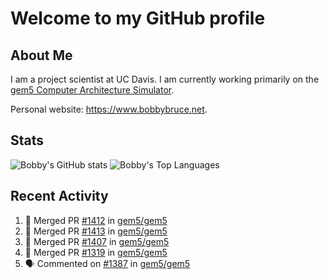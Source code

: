 # Welcome to my GitHub profile

## About Me

I am a project scientist at UC Davis. I am currently working primarily on the [gem5 Computer Architecture Simulator](https://github.com/gem5).

Personal website: <https://www.bobbybruce.net>.

## Stats

![Bobby's GitHub stats](https://github-readme-stats.vercel.app/api?username=bobbyrbruce&show_icons=true&theme=responsive&include_all_commits=true&count_private=true&show=reviews&disable_animations=true)
![Bobby's Top Languages ](https://github-readme-stats.vercel.app/api/top-langs/?username=bobbyrbruce&layout=compact&theme=responsive&count_private=true&langs_count=10&disable_animations=true)

## Recent Activity

<!--START_SECTION:activity-->
1. 🎉 Merged PR [#1412](https://github.com/gem5/gem5/pull/1412) in [gem5/gem5](https://github.com/gem5/gem5)
2. 🎉 Merged PR [#1413](https://github.com/gem5/gem5/pull/1413) in [gem5/gem5](https://github.com/gem5/gem5)
3. 🎉 Merged PR [#1407](https://github.com/gem5/gem5/pull/1407) in [gem5/gem5](https://github.com/gem5/gem5)
4. 🎉 Merged PR [#1319](https://github.com/gem5/gem5/pull/1319) in [gem5/gem5](https://github.com/gem5/gem5)
5. 🗣 Commented on [#1387](https://github.com/gem5/gem5/pull/1387#issuecomment-2260287686) in [gem5/gem5](https://github.com/gem5/gem5)
<!--END_SECTION:activity-->
